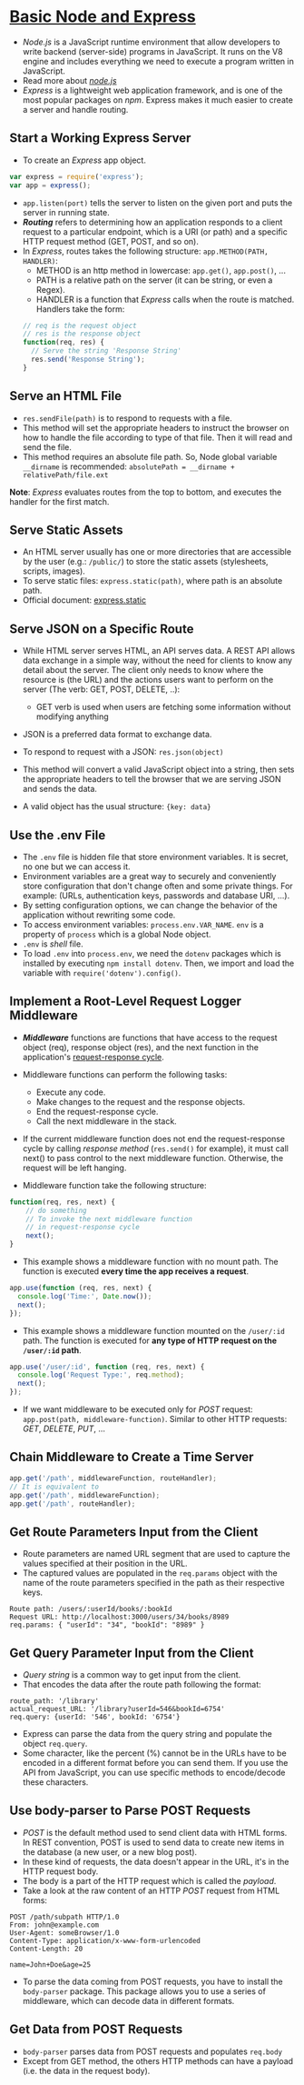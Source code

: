 # [Basic Node and Express](https://www.freecodecamp.org/learn/back-end-development-and-apis/#basic-node-and-express)

- _Node.js_ is a JavaScript runtime environment that allow developers to write backend (server-side) programs in JavaScript. It runs on the V8 engine and includes everything we need to execute a program written in JavaScript.
- Read more about [_node.js_](https://www.freecodecamp.org/news/what-exactly-is-node-js-ae36e97449f5/)
- _Express_ is a lightweight web application framework, and is one of the most popular packages on _npm_. Express makes it much easier to create a server and handle routing.

## Start a Working Express Server

- To create an _Express_ app object.

```js
var express = require('express');
var app = express();
```

- `app.listen(port)` tells the server to listen on the given port and puts the server in running state.
- **_Routing_** refers to determining how an application responds to a client request to a particular endpoint, which is a URI (or path) and a specific HTTP request method (GET, POST, and so on).
- In _Express_, routes takes the following structure: `app.METHOD(PATH, HANDLER)`:
  - METHOD is an http method in lowercase: `app.get()`, `app.post()`, ...
  - PATH is a relative path on the server (it can be string, or even a Regex).
  - HANDLER is a function that _Express_ calls when the route is matched. Handlers take the form:
  ```js
  // req is the request object
  // res is the response object
  function(req, res) {
  	// Serve the string 'Response String'
  	res.send('Response String');
  }
  ```

## Serve an HTML File

- `res.sendFile(path)` is to respond to requests with a file.
- This method will set the appropriate headers to instruct the browser on how to handle the file according to type of that file. Then it will read and send the file.
- This method requires an absolute file path. So, Node global variable `__dirname` is recommended: `absolutePath = __dirname + relativePath/file.ext`

**Note**: _Express_ evaluates routes from the top to bottom, and executes the handler for the first match.

## Serve Static Assets

- An HTML server usually has one or more directories that are accessible by the user (e.g.: `/public/`) to store the static assets (stylesheets, scripts, images).
- To serve static files: `express.static(path)`, where path is an absolute path.
- Official document: [express.static](https://expressjs.com/en/starter/static-files.html)

## Serve JSON on a Specific Route

- While HTML server serves HTML, an API serves data. A REST API allows data exchange in a simple way, without the need for clients to know any detail about the server. The client only needs to know where the resource is (the URL) and the actions users want to perform on the server (The verb: GET, POST, DELETE, ..):

  - GET verb is used when users are fetching some information without modifying anything

- JSON is a preferred data format to exchange data.
- To respond to request with a JSON: `res.json(object)`
- This method will convert a valid JavaScript object into a string, then sets the appropriate headers to tell the browser that we are serving JSON and sends the data.
- A valid object has the usual structure: `{key: data}`

## Use the .env File

- The `.env` file is hidden file that store environment variables. It is secret, no one but we can access it.
- Environment variables are a great way to securely and conveniently store configuration that don't change often and some private things. For example: (URLs, authentication keys, passwords and database URI, ...).
- By setting configuration options, we can change the behavior of the application without rewriting some code.
- To access environment variables: `process.env.VAR_NAME`. `env` is a property of `process` which is a global Node object.
- `.env` is _shell_ file.
- To load `.env` into `process.env`, we need the `dotenv` packages which is installed by executing `npm install dotenv`. Then, we import and load the variable with `require('dotenv').config()`.

## Implement a Root-Level Request Logger Middleware

- **_Middleware_** functions are functions that have access to the request object (req), response object (res), and the next function in the application's [request-response cycle](https://iq.opengenus.org/middlewares-in-express/#:~:text=%E2%AD%90%20Request%2DResponse%20Cycle%20%2D,send%20back%20a%20meaningful%20response.).
- Middleware functions can perform the following tasks:
  - Execute any code.
  - Make changes to the request and the response objects.
  - End the request-response cycle.
  - Call the next middleware in the stack.
- If the current middleware function does not end the request-response cycle by calling _response method_ (`res.send()` for example), it must call next() to pass control to the next middleware function. Otherwise, the request will be left hanging.

- Middleware function take the following structure:

```js
function(req, res, next) {
	// do something
	// To invoke the next middleware function
	// in request-response cycle
	next();
}
```

- This example shows a middleware function with no mount path. The function is executed **every time the app receives a request**.

```js
app.use(function (req, res, next) {
  console.log('Time:', Date.now());
  next();
});
```

- This example shows a middleware function mounted on the `/user/:id` path. The function is executed for **any type of HTTP request on the `/user/:id` path**.

```js
app.use('/user/:id', function (req, res, next) {
  console.log('Request Type:', req.method);
  next();
});
```

- If we want middleware to be executed only for _POST_ request:
  `app.post(path, middleware-function)`. Similar to other HTTP requests: _GET_, _DELETE_, _PUT_, ...

## Chain Middleware to Create a Time Server

```js
app.get('/path', middlewareFunction, routeHandler);
// It is equivalent to
app.get('/path', middlewareFunction);
app.get('/path', routeHandler);
```

## Get Route Parameters Input from the Client

- Route parameters are named URL segment that are used to capture the values specified at their position in the URL.
- The captured values are populated in the `req.params` object with the name of the route parameters specified in the path as their respective keys.

```
Route path: /users/:userId/books/:bookId
Request URL: http://localhost:3000/users/34/books/8989
req.params: { "userId": "34", "bookId": "8989" }
```

## Get Query Parameter Input from the Client

- _Query string_ is a common way to get input from the client.
- That encodes the data after the route path following the format:

```
route_path: '/library'
actual_request_URL: '/library?userId=546&bookId=6754'
req.query: {userId: '546', bookId: '6754'}
```

- Express can parse the data from the query string and populate the object `req.query`.
- Some character, like the percent (%) cannot be in the URLs have to be encoded in a different format before you can send them. If you use the API from JavaScript, you can use specific methods to encode/decode these characters.

## Use body-parser to Parse POST Requests

- _POST_ is the default method used to send client data with HTML forms. In REST convention, POST is used to send data to create new items in the database (a new user, or a new blog post).
- In these kind of requests, the data doesn't appear in the URL, it's in the HTTP request body.
- The body is a part of the HTTP request which is called the _payload_.
- Take a look at the raw content of an HTTP _POST_ request from HTML forms:

```
POST /path/subpath HTTP/1.0
From: john@example.com
User-Agent: someBrowser/1.0
Content-Type: application/x-www-form-urlencoded
Content-Length: 20

name=John+Doe&age=25
```

- To parse the data coming from POST requests, you have to install the `body-parser` package. This package allows you to use a series of middleware, which can decode data in different formats.

## Get Data from POST Requests

- `body-parser` parses data from POST requests and populates `req.body`
- Except from GET method, the others HTTP methods can have a payload (i.e. the data in the request body).
